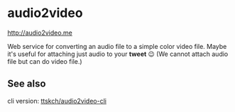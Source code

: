 # audio2video

http://audio2video.me

Web service for converting an audio file to a simple color video file.
Maybe it's useful for attaching just audio to your **tweet** :wink: (We cannot attach audio file but can do video file.)

## See also

cli version: [ttskch/audio2video-cli](https://github.com/ttskch/audio2video-cli)

